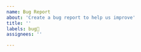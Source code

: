 ```yaml
---
name: Bug Report
about: 'Create a bug report to help us improve'
title: ''
labels: bug🐛
assignees: ''

---
```

